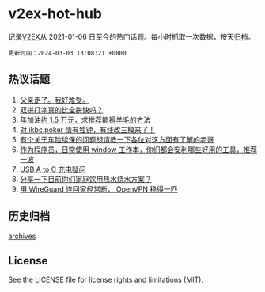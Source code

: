 # v2ex-hot-hub

 记录[V2EX](https://www.v2ex.com/)从 2021-01-06 日至今的热门话题。每小时抓取一次数据，按天[归档](archives)。

`更新时间：2024-03-03 13:08:21 +0800`

## 热议话题

1. [父亲走了。我好难受。](https://www.v2ex.com/t/1020051)
1. [双拼打字真的比全拼快吗？](https://www.v2ex.com/t/1020030)
1. [年加油约 1.5 万元，求推荐能褥羊毛的方法](https://www.v2ex.com/t/1020083)
1. [对 ikbc poker 情有独钟，有线改三模来了！](https://www.v2ex.com/t/1020019)
1. [有个关于车险续保的问题想请教一下各位对这方面有了解的老哥](https://www.v2ex.com/t/1020020)
1. [作为程序员，日常使用 window 工作本，你们都会安利哪些好用的工具，推荐一波](https://www.v2ex.com/t/1020166)
1. [USB A to C 充电疑问](https://www.v2ex.com/t/1020109)
1. [分享一下目前你们家庭饮用热水烧水方案？](https://www.v2ex.com/t/1020149)
1. [用 WireGuard 连回家经常断， OpenVPN 稳得一匹](https://www.v2ex.com/t/1020069)

## 历史归档

[archives](archives)

## License

See the [LICENSE](LICENSE) file for license rights and limitations (MIT).
